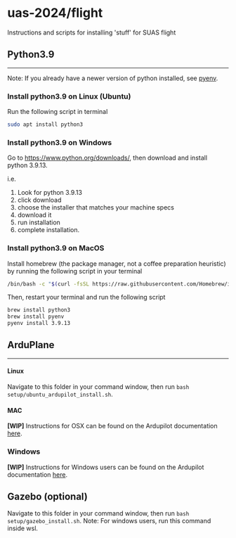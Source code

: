 # uas-2024/flight
Instructions and scripts for installing 'stuff' for SUAS flight

## Python3.9
---
Note: If you already have a  newer version of python installed, see [pyenv](https://github.com/pyenv/pyenv).
### **Install python3.9 on Linux (Ubuntu)**
Run the following script in terminal
```bash
sudo apt install python3
```
### **Install python3.9 on Windows**
Go to https://www.python.org/downloads/, then download and install python 3.9.13. 

i.e. 
1. Look for python 3.9.13
2. click download
3. choose the installer that matches your machine specs
4. download it
5. run installation
6. complete installation.
### **Install python3.9 on MacOS**
Install homebrew (the package manager, not a coffee preparation heuristic) by running the following script in your terminal
``` bash
/bin/bash -c "$(curl -fsSL https://raw.githubusercontent.com/Homebrew/install/HEAD/install.sh)"
```

Then, restart your terminal and run the following script
``` bash
brew install python3
brew install pyenv
pyenv install 3.9.13
```
## ArduPlane
---
#### **Linux**
Navigate to this folder in your command window, then run `bash setup/ubuntu_ardupilot_install.sh`.
#### **MAC**
**[WIP]**
Instructions for OSX can be found on the Ardupilot documentation [here](https://ardupilot.org/dev/docs/building-setup-mac.html#building-setup-mac).
### **Windows**
**[WIP]**
Instructions for Windows users can be found on the Ardupilot documentation [here](https://ardupilot.org/dev/docs/building-setup-windows.html#building-setup-windows).

## Gazebo (optional)
Navigate to this folder in your command window, then run `bash setup/gazebo_install.sh`.
Note: For windows users, run this command inside wsl.


